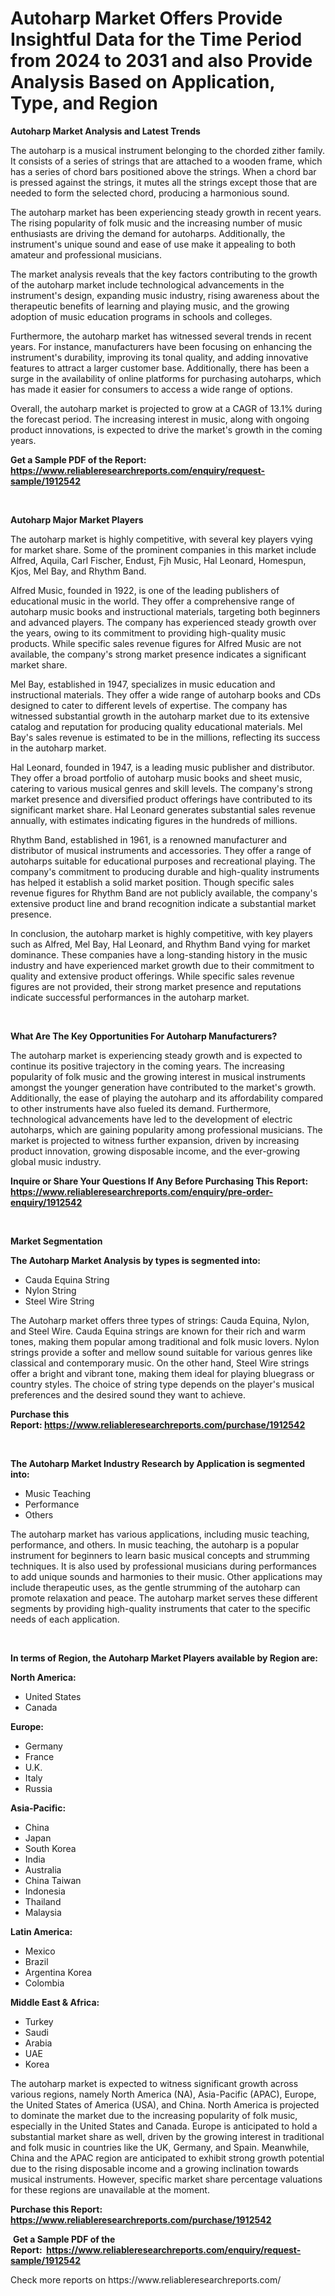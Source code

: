 <p><h1>Autoharp Market Offers Provide Insightful Data for the Time Period from 2024 to 2031 and also Provide Analysis Based on Application, Type, and Region</h1></p><p><strong>Autoharp Market Analysis and Latest Trends</strong></p>
<p><p>The autoharp is a musical instrument belonging to the chorded zither family. It consists of a series of strings that are attached to a wooden frame, which has a series of chord bars positioned above the strings. When a chord bar is pressed against the strings, it mutes all the strings except those that are needed to form the selected chord, producing a harmonious sound.</p><p>The autoharp market has been experiencing steady growth in recent years. The rising popularity of folk music and the increasing number of music enthusiasts are driving the demand for autoharps. Additionally, the instrument's unique sound and ease of use make it appealing to both amateur and professional musicians.</p><p>The market analysis reveals that the key factors contributing to the growth of the autoharp market include technological advancements in the instrument's design, expanding music industry, rising awareness about the therapeutic benefits of learning and playing music, and the growing adoption of music education programs in schools and colleges.</p><p>Furthermore, the autoharp market has witnessed several trends in recent years. For instance, manufacturers have been focusing on enhancing the instrument's durability, improving its tonal quality, and adding innovative features to attract a larger customer base. Additionally, there has been a surge in the availability of online platforms for purchasing autoharps, which has made it easier for consumers to access a wide range of options.</p><p>Overall, the autoharp market is projected to grow at a CAGR of 13.1% during the forecast period. The increasing interest in music, along with ongoing product innovations, is expected to drive the market's growth in the coming years.</p></p>
<p><strong>Get a Sample PDF of the Report:&nbsp; <a href="https://www.reliableresearchreports.com/enquiry/request-sample/1912542">https://www.reliableresearchreports.com/enquiry/request-sample/1912542</a></strong></p>
<p>&nbsp;</p>
<p><strong>Autoharp Major Market Players</strong></p>
<p><p>The autoharp market is highly competitive, with several key players vying for market share. Some of the prominent companies in this market include Alfred, Aquila, Carl Fischer, Endust, Fjh Music, Hal Leonard, Homespun, Kjos, Mel Bay, and Rhythm Band.</p><p>Alfred Music, founded in 1922, is one of the leading publishers of educational music in the world. They offer a comprehensive range of autoharp music books and instructional materials, targeting both beginners and advanced players. The company has experienced steady growth over the years, owing to its commitment to providing high-quality music products. While specific sales revenue figures for Alfred Music are not available, the company's strong market presence indicates a significant market share.</p><p>Mel Bay, established in 1947, specializes in music education and instructional materials. They offer a wide range of autoharp books and CDs designed to cater to different levels of expertise. The company has witnessed substantial growth in the autoharp market due to its extensive catalog and reputation for producing quality educational materials. Mel Bay's sales revenue is estimated to be in the millions, reflecting its success in the autoharp market.</p><p>Hal Leonard, founded in 1947, is a leading music publisher and distributor. They offer a broad portfolio of autoharp music books and sheet music, catering to various musical genres and skill levels. The company's strong market presence and diversified product offerings have contributed to its significant market share. Hal Leonard generates substantial sales revenue annually, with estimates indicating figures in the hundreds of millions.</p><p>Rhythm Band, established in 1961, is a renowned manufacturer and distributor of musical instruments and accessories. They offer a range of autoharps suitable for educational purposes and recreational playing. The company's commitment to producing durable and high-quality instruments has helped it establish a solid market position. Though specific sales revenue figures for Rhythm Band are not publicly available, the company's extensive product line and brand recognition indicate a substantial market presence.</p><p>In conclusion, the autoharp market is highly competitive, with key players such as Alfred, Mel Bay, Hal Leonard, and Rhythm Band vying for market dominance. These companies have a long-standing history in the music industry and have experienced market growth due to their commitment to quality and extensive product offerings. While specific sales revenue figures are not provided, their strong market presence and reputations indicate successful performances in the autoharp market.</p></p>
<p>&nbsp;</p>
<p><strong>What Are The Key Opportunities For Autoharp Manufacturers?</strong></p>
<p><p>The autoharp market is experiencing steady growth and is expected to continue its positive trajectory in the coming years. The increasing popularity of folk music and the growing interest in musical instruments amongst the younger generation have contributed to the market's growth. Additionally, the ease of playing the autoharp and its affordability compared to other instruments have also fueled its demand. Furthermore, technological advancements have led to the development of electric autoharps, which are gaining popularity among professional musicians. The market is projected to witness further expansion, driven by increasing product innovation, growing disposable income, and the ever-growing global music industry.</p></p>
<p><strong>Inquire or Share Your Questions If Any Before Purchasing This Report: <a href="https://www.reliableresearchreports.com/enquiry/pre-order-enquiry/1912542">https://www.reliableresearchreports.com/enquiry/pre-order-enquiry/1912542</a></strong></p>
<p>&nbsp;</p>
<p><strong>Market Segmentation</strong></p>
<p><strong>The Autoharp Market Analysis by types is segmented into:</strong></p>
<p><ul><li>Cauda Equina String</li><li>Nylon String</li><li>Steel Wire String</li></ul></p>
<p><p>The Autoharp market offers three types of strings: Cauda Equina, Nylon, and Steel Wire. Cauda Equina strings are known for their rich and warm tones, making them popular among traditional and folk music lovers. Nylon strings provide a softer and mellow sound suitable for various genres like classical and contemporary music. On the other hand, Steel Wire strings offer a bright and vibrant tone, making them ideal for playing bluegrass or country styles. The choice of string type depends on the player's musical preferences and the desired sound they want to achieve.</p></p>
<p><strong>Purchase this Report:&nbsp;<a href="https://www.reliableresearchreports.com/purchase/1912542">https://www.reliableresearchreports.com/purchase/1912542</a></strong></p>
<p>&nbsp;</p>
<p><strong>The Autoharp Market Industry Research by Application is segmented into:</strong></p>
<p><ul><li>Music Teaching</li><li>Performance</li><li>Others</li></ul></p>
<p><p>The autoharp market has various applications, including music teaching, performance, and others. In music teaching, the autoharp is a popular instrument for beginners to learn basic musical concepts and strumming techniques. It is also used by professional musicians during performances to add unique sounds and harmonies to their music. Other applications may include therapeutic uses, as the gentle strumming of the autoharp can promote relaxation and peace. The autoharp market serves these different segments by providing high-quality instruments that cater to the specific needs of each application.</p></p>
<p>&nbsp;</p>
<p><strong>In terms of Region, the Autoharp Market Players available by Region are:</strong></p>
<p>
    <p> <strong> North America: </strong>
        <ul>
            <li>United States</li>
            <li>Canada</li>
        </ul>
        </p> 
    <p> <strong> Europe: </strong>
        <ul>
            <li>Germany</li>
            <li>France</li>
            <li>U.K.</li>
            <li>Italy</li>
            <li>Russia</li>
        </ul>
        </p> 
    <p> <strong> Asia-Pacific: </strong>
        <ul>
            <li>China</li>
            <li>Japan</li>
            <li>South Korea</li>
            <li>India</li>
            <li>Australia</li>
            <li>China Taiwan</li>
            <li>Indonesia</li>
            <li>Thailand</li>
            <li>Malaysia</li>
        </ul>
        </p> 
    <p> <strong> Latin America: </strong>
        <ul>
            <li>Mexico</li>
            <li>Brazil</li>
            <li>Argentina Korea</li>
            <li>Colombia</li>
        </ul>
        </p> 
    <p> <strong> Middle East & Africa: </strong>
        <ul>
            <li>Turkey</li>
            <li>Saudi</li>
            <li>Arabia</li>
            <li>UAE</li>
            <li>Korea</li>
        </ul>
    </p>
    </p>
<p><p>The autoharp market is expected to witness significant growth across various regions, namely North America (NA), Asia-Pacific (APAC), Europe, the United States of America (USA), and China. North America is projected to dominate the market due to the increasing popularity of folk music, especially in the United States and Canada. Europe is anticipated to hold a substantial market share as well, driven by the growing interest in traditional and folk music in countries like the UK, Germany, and Spain. Meanwhile, China and the APAC region are anticipated to exhibit strong growth potential due to the rising disposable income and a growing inclination towards musical instruments. However, specific market share percentage valuations for these regions are unavailable at the moment.</p></p>
<p><strong>Purchase this Report: <a href="https://www.reliableresearchreports.com/purchase/1912542">https://www.reliableresearchreports.com/purchase/1912542</a></strong></p>
<p>&nbsp;<strong>Get a Sample PDF of the Report:&nbsp;&nbsp;<a href="https://www.reliableresearchreports.com/enquiry/request-sample/1912542">https://www.reliableresearchreports.com/enquiry/request-sample/1912542</a></strong></p>
<p><strong></strong></p>
<p>Check more reports on https://www.reliableresearchreports.com/</p>
